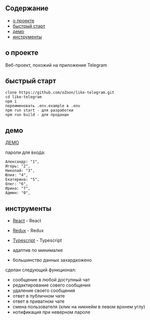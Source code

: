 ## Содержание

- [о проекте](#about)
- [быстрый старт](#getting_started)
- [демо](#usage)
- [инструменты](#built_using)

## о проекте <a name = "about"></a>

Веб-проект, похожий на приложение Telegram

## быстрый старт <a name = "getting_started"></a>

```
clone https://github.com/oZoon/like-telegram.git
cd like-telegram
npm i
переименовать .env.example в .env
npm run start - для разработки
npm run build - для продакшн

```

## демо <a name="usage"></a>

<a href="http://on-cherry.ru/test-tasks/like-telegram/">ДЕМО</a>

пароли для входа:
```
Александр: "1",
Игорь: "2",
Николай: "3",
Юлия: "4",
Екатерина: "5",
Олег: "6",
Ирина: "7",
Админ: "0",
```

## инструменты <a name = "built_using"></a>

- [React](https://ru.react.js.org/) - React
- [Redux](https://redux.js.org/) - Redux
- [Typescript](https://www.typescriptlang.org/docs/) - Typescript

- адаптив по минималке
- большинство данных захардкожено

сделан следующий функционал:
- сообщение в любой доступный чат
- редактирование совего сообщения
- удаление своего сообщения
- ответ в публичном чате
- ответ в приватном чате
- смена пользователя (клик на никнейм в левом врхнем углу)
- нотификация при неверном пароле